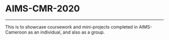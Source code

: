 # AIMS-CMR-2020
---
This is to showcase coursework and mini-projects completed in AIMS-Cameroon as an individual, and also as a group.
